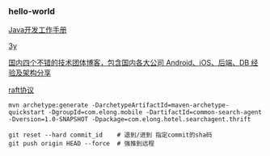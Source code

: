 ### hello-world

[Java开发工作手册](https://www.jianshu.com/p/68b4be3a0fd8)

[3y](https://github.com/ZhongFuCheng3y/3y/blob/master/src/resource.md)

[国内四个不错的技术团体博客，包含国内各大公司 Android、iOS、后端、DB 经验及架构分享](http://www.trinea.cn/android/internal-technical-community-blog/)

[raft协议](http://thesecretlivesofdata.com/raft/)

``` shell
mvn archetype:generate -DarchetypeArtifactId=maven-archetype-quickstart -DgroupId=com.elong.mobile -DartifactId=common-search-agent  -Dversion=1.0-SNAPSHOT -Dpackage=com.elong.hotel.searchagent.thrift
``` 

``` shell
git reset --hard commit_id    # 退到/进到 指定commit的sha码
git push origin HEAD --force  # 强推到远程
``` 

